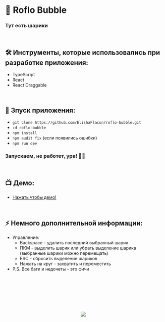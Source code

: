 <h1> 
    🎈 Roflo Bubble
</h1>

<h3>
  Тут есть шарики
</h3>

</br>

<h2>
  🛠️ Инструменты, которые использовались при разработке приложения:
</h2>

-   TypeScript
-   React
-   React Draggable

</br>

<h2>
  🚀 Зпуск приложения:
</h2>

-   `git clone https://github.com/ElishaFlacon/roflo-bubble.git`
-   `cd roflo-bubble`
-   `npm install`
-   `npm audit fix` (если появились ошибки)
-   `npm run dev`
<h3>
    Запускаем, не работет, ура! 🗿🚬
</h3>

</br>

<h2>
 📺 Демо:
</h2>

-   <a href="https://elishaflacon.github.io/roflo-bubble/">Нажать чтобы демо!</a>

</br>

<h2>
⚡ Немного дополнительной информации:
</h2>

-   Управление:
    -   Backspace - удалить последний выбранный шарик
    -   ПКМ - выделить шарик или убрать выделение шарика (выбранные шарики можно перемещать)
    -   ESC - сбросить выделение шариков
    -   Нажать на круг - захватить и переместить
-   P.S. Все баги и недочеты - это фичи

<br/>
<br/>
<br/>
<br/>
<br/>
<br/>

<p align="center">
  <img src="https://capsule-render.vercel.app/api?type=waving&color=d179b8&height=64&section=footer"/>
</p>
